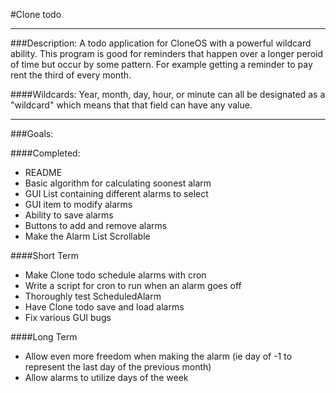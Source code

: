 #Clone todo

---

###Description:
A todo application for CloneOS with a powerful wildcard ability.
This program is good for reminders that happen over a longer peroid
of time but occur by some pattern. For example getting a reminder to
pay rent the third of every month.

####Wildcards:
Year, month, day, hour, or minute can all be designated as a
"wildcard" which means that that field can have any value.

---

###Goals:

####Completed:
* README
* Basic algorithm for calculating soonest alarm
* GUI List containing different alarms to select
* GUI item to modify alarms
* Ability to save alarms
* Buttons to add and remove alarms
* Make the Alarm List Scrollable

####Short Term
* Make Clone todo schedule alarms with cron
* Write a script for cron to run when an alarm goes off
* Thoroughly test ScheduledAlarm
* Have Clone todo save and load alarms
* Fix various GUI bugs

####Long Term
* Allow even more freedom when making the alarm (ie day of -1 to represent the last day of the previous month)
* Allow alarms to utilize days of the week
